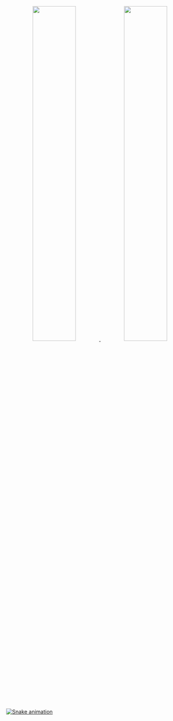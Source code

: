 <div align="center">
  <a href="https://github.com/yhulsg0d">
  <img height="48%" src="https://github-readme-stats.vercel.app/api?username=yhulsg0d&show_icons=true&theme=dracula&include_all_commits=true&count_private=true"/>
  <img height="48%" src="https://github-readme-stats.vercel.app/api/top-langs/?username=yhulsg0d&layout=compact&langs_count=&theme=dracula"/>
</div>
  
![Snake animation](https://github.com/yhulsg0d/yhulsg0d/blob/output/github-contribution-grid-snake.svg)
